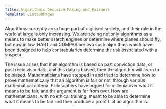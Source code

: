 ```yaml
---
Title: Algorithmic Decision Making and Fairness
Template: ListSubPages
---
```


Algorithms currently are a huge part of digitised society, and their role in the world at large is only increasing. We are seeing not only algorithms as a means to make better search engines or determine where planes should fly, but now in law. HART and COMPAS are two such algorithms which have been designed to help constabularies determine the risk associated with a suspect.

The issue arises that if an algorithm is based on past conviction data, or past recidivism data, and this data is biased, then the algorithm will learn to be biased. Mathematicians have stepped in and tried to determine how to prove mathematically that an algorithm is fair or not, through various mathematical criteria. Philosophers have argued for millenia over what it means to be fair, and the argument is far from over. How are mathematicians, with no ethical training, meant to be able to determine what it means to be fair and then produce a proof that an algorithm is.
